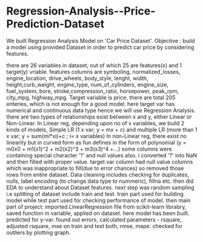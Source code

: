 # Regression-Analysis--Price-Prediction-Dataset
We built Regression Analysis Model on 'Car Price Dataset'.
Objective : build a model using provided Dataset in order to predict car price by considering features.

there are 26 variables in dataset, out of which 25 are features(x) and 1 target(y) vriable. features columns are symboling, normalized_losses, engine_location, drive_wheels, body_style, lenght, width, height,curb_weight, engine_type, num_of_cylinders, engine_size, fuel_system, bore, stroke,compression_ratio, horsepower, peak_rpm, city_mpg, highway_mpg. Target variable is price.
there are total 205 enteries, which is not enough for a good model.
here target var has numerical and continuous data type hence we will use Regression Analysis. there are two types of relationships exist between x and y, either Linear or Non-Linear. In Linear reg, depending upon no of x variables, we build 2 kinds of models, Simple LR (1 x var; y = mx + c) and multiple LR (more than 1 x var; y = sum(mi*xi)+c ; i= x variables)
In non-Linear reg, there exist no linearity but in curved form as fun defines in the form of polynomial (y = m0x0 + m1(x1)^2 + m2(x2)^3 + m3(x3)^4 +...)
some columns were containing special character '?' and null values also. i converted '?' into NaN and then filled with proper value.
target var column had null value columns which was inappropriate to fill(due to error chances) so removed those rows from entire dataset.
Data cleaning includes checking for duplicates, nulls, label encoding (to change data type to nummeric), fillna etc. then did EDA to understand about Dataset features. next step was random sampling i.e splitting of dataset include train and test. train part used for building model while test part used for checking performance of model.
then main part of project: imported LinearRegression file from scikit-learn librabry, saved function in variable, applied on dataset. here model has been built.
predicted for y-var. found out errors, calculated parameters - rsquare, adjusted rsquare, mse on train and test both, rmse, mape.
checked for outliers by plotting graph.
